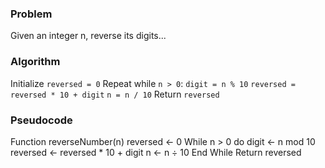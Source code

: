 ### Problem
Given an integer n, reverse its digits...


### Algorithm
 Initialize `reversed = 0`
 Repeat while `n > 0`:
    `digit = n % 10`
    `reversed = reversed * 10 + digit`
    `n = n / 10`
 Return `reversed`

### Pseudocode
Function reverseNumber(n)
reversed ← 0
While n > 0 do
digit ← n mod 10
reversed ← reversed * 10 + digit
n ← n ÷ 10
End While
Return reversed
